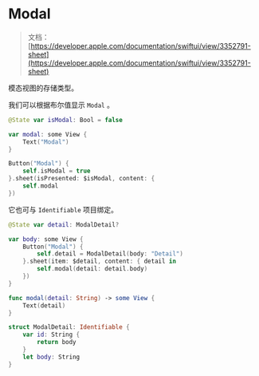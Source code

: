 # Modal

> 文档：[https://developer.apple.com/documentation/swiftui/view/3352791-sheet](https://developer.apple.com/documentation/swiftui/view/3352791-sheet)

模态视图的存储类型。

我们可以根据布尔值显示 `Modal` 。

```swift
@State var isModal: Bool = false

var modal: some View {
    Text("Modal")
}

Button("Modal") {
    self.isModal = true
}.sheet(isPresented: $isModal, content: {
    self.modal
})
```

它也可与 `Identifiable` 项目绑定。

```swift
@State var detail: ModalDetail?

var body: some View {
    Button("Modal") {
        self.detail = ModalDetail(body: "Detail")
    }.sheet(item: $detail, content: { detail in
        self.modal(detail: detail.body)
    })
}

func modal(detail: String) -> some View {
    Text(detail)
}

struct ModalDetail: Identifiable {
    var id: String {
        return body
    }
    let body: String
}
```
